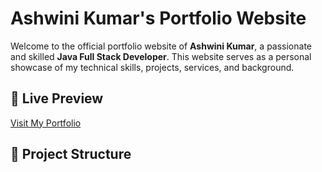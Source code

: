 # Ashwini Kumar's Portfolio Website

Welcome to the official portfolio website of **Ashwini Kumar**, a passionate and skilled **Java Full Stack Developer**. This website serves as a personal showcase of my technical skills, projects, services, and background.

## 🔗 Live Preview

[Visit My Portfolio](https://your-live-site-link.com) <!-- Replace with your actual deployed link -->

## 📁 Project Structure

